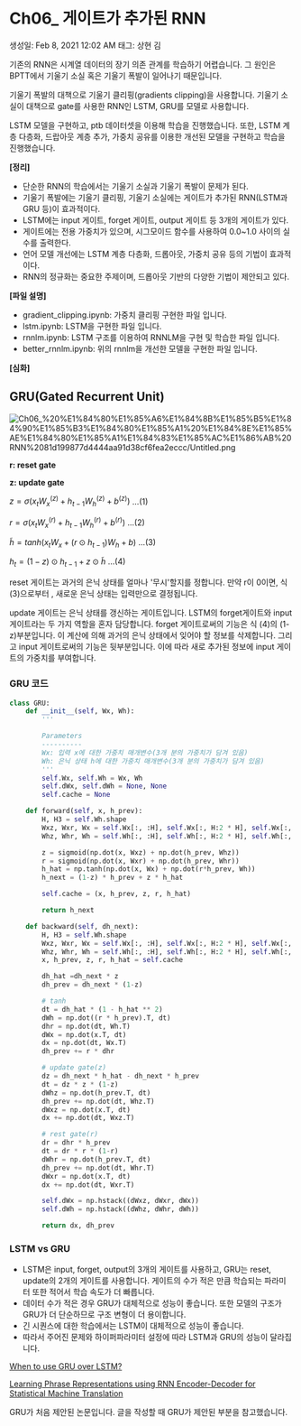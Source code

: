 # Ch06_ 게이트가 추가된 RNN

생성일: Feb 8, 2021 12:02 AM
태그: 상현 김

기존의 RNN은 시계열 데이터의 장기 의존 관계를 학습하기 어렵습니다. 그 원인은 BPTT에서 기울기 소실 혹은 기울기 폭발이 일어나기 때문입니다.

기울기 폭발의 대책으로 기울기 클리핑(gradients clipping)을 사용합니다. 기울기 소실이 대책으로 gate를 사용한 RNN인 LSTM, GRU를 모델로 사용합니다.

LSTM 모델을 구현하고, ptb 데이터셋을 이용해 학습을 진행했습니다. 또한, LSTM 계층 다층화, 드랍아웃 계층 추가, 가중치 공유를 이용한 개선된 모델을 구현하고 학습을 진행했습니다.

**[정리]**

- 단순한 RNN의 학습에서는 기울기 소실과 기울기 폭발이 문제가 된다.
- 기울기 폭발에는 기울기 클리핑, 기울기 소실에는 게이트가 추가된 RNN(LSTM과 GRU 등)이 효과적이다.
- LSTM에는 input 게이트, forget 게이트, output 게이트 등 3개의 게이트가 있다.
- 게이트에는 전용 가중치가 있으며, 시그모이드 함수를 사용하여 0.0~1.0 사이의 실수를 출력한다.
- 언어 모델 개선에는 LSTM 계층 다층화, 드롭아웃, 가중치 공유 등의 기법이 효과적이다.
- RNN의 정규화는 중요한 주제이며, 드롭아웃 기반의 다양한 기법이 제안되고 있다.

**[파일 설명]**

- gradient_clipping.ipynb: 가중치 클리핑 구현한 파일 입니다.
- lstm.ipynb: LSTM을 구현한 파일 입니다.
- rnnlm.ipynb: LSTM 구조를 이용하여 RNNLM을 구현 및 학습한 파일 입니다.
- better_rnnlm.ipynb: 위의 rnnlm을 개선한 모델을 구현한 파일 입니다.

**[심화]**

## GRU(Gated Recurrent Unit)

![Ch06_%20%E1%84%80%E1%85%A6%E1%84%8B%E1%85%B5%E1%84%90%E1%85%B3%E1%84%80%E1%85%A1%20%E1%84%8E%E1%85%AE%E1%84%80%E1%85%A1%E1%84%83%E1%85%AC%E1%86%AB%20RNN%2081d199877d4444aa91d38cf6fea2eccc/Untitled.png](Ch06_%20%E1%84%80%E1%85%A6%E1%84%8B%E1%85%B5%E1%84%90%E1%85%B3%E1%84%80%E1%85%A1%20%E1%84%8E%E1%85%AE%E1%84%80%E1%85%A1%E1%84%83%E1%85%AC%E1%86%AB%20RNN%2081d199877d4444aa91d38cf6fea2eccc/Untitled.png)

**r: reset gate**

**z: update gate**

$z = \sigma(x_tW_x^{(z)} + h_{t-1}W_{h}^{(z)}+b^{(z)})$ ...(1)

$r = \sigma(x_tW_x^{(r)} + h_{t-1}W_{h}^{(r)}+b^{(r)})$ ...(2)

$\tilde{h} = tanh(x_{t}W_{x} + (r\odot h_{t-1})W_{h} + b)$ ...(3)

$h_{t} = (1-z)\odot h_{t-1} + z\odot \tilde{h}$ ...(4)

reset 게이트는 과거의 은닉 상태를 얼마나 '무시'할지를 정합니다. 만약 r이 0이면, 식 (3)으로부터 , 새로운 은닉 상태는 입력만으로 결정됩니다.

update 게이트는 은닉 상태를 갱신하는 게이트입니다. LSTM의 forget게이트와 input게이트라는 두 가지 역할을 혼자 담당합니다. forget 게이트로써의 기능은 식 (4)의 (1-z)부분입니다. 이 계산에 의해 과거의 은닉 상태에서 잊어야 할 정보를 삭제합니다. 그리고 input 게이트로써의 기능은 뒷부분입니다. 이에 따라 새로 추가된 정보에 input 게이트의 가중치를 부여합니다.

### GRU 코드

```python
class GRU:
    def __init__(self, Wx, Wh):
        '''

        Parameters
        ----------
        Wx: 입력 x에 대한 가중치 매개변수(3개 분의 가중치가 담겨 있음)
        Wh: 은닉 상태 h에 대한 가중치 매개변수(3개 분의 가중치가 담겨 있음)
        '''
        self.Wx, self.Wh = Wx, Wh
        self.dWx, self.dWh = None, None
        self.cache = None

    def forward(self, x, h_prev):
        H, H3 = self.Wh.shape
        Wxz, Wxr, Wx = self.Wx[:, :H], self.Wx[:, H:2 * H], self.Wx[:, 2 * H:]
        Whz, Whr, Wh = self.Wh[:, :H], self.Wh[:, H:2 * H], self.Wh[:, 2 * H:]

        z = sigmoid(np.dot(x, Wxz) + np.dot(h_prev, Whz))
        r = sigmoid(np.dot(x, Wxr) + np.dot(h_prev, Whr))
        h_hat = np.tanh(np.dot(x, Wx) + np.dot(r*h_prev, Wh))
        h_next = (1-z) * h_prev + z * h_hat

        self.cache = (x, h_prev, z, r, h_hat)

        return h_next

    def backward(self, dh_next):
        H, H3 = self.Wh.shape
        Wxz, Wxr, Wx = self.Wx[:, :H], self.Wx[:, H:2 * H], self.Wx[:, 2 * H:]
        Whz, Whr, Wh = self.Wh[:, :H], self.Wh[:, H:2 * H], self.Wh[:, 2 * H:]
        x, h_prev, z, r, h_hat = self.cache

        dh_hat =dh_next * z
        dh_prev = dh_next * (1-z)

        # tanh
        dt = dh_hat * (1 - h_hat ** 2)
        dWh = np.dot((r * h_prev).T, dt)
        dhr = np.dot(dt, Wh.T)
        dWx = np.dot(x.T, dt)
        dx = np.dot(dt, Wx.T)
        dh_prev += r * dhr

        # update gate(z)
        dz = dh_next * h_hat - dh_next * h_prev
        dt = dz * z * (1-z)
        dWhz = np.dot(h_prev.T, dt)
        dh_prev += np.dot(dt, Whz.T)
        dWxz = np.dot(x.T, dt)
        dx += np.dot(dt, Wxz.T)

        # rest gate(r)
        dr = dhr * h_prev
        dt = dr * r * (1-r)
        dWhr = np.dot(h_prev.T, dt)
        dh_prev += np.dot(dt, Whr.T)
        dWxr = np.dot(x.T, dt)
        dx += np.dot(dt, Wxr.T)

        self.dWx = np.hstack((dWxz, dWxr, dWx))
        self.dWh = np.hstack((dWhz, dWhr, dWh))

        return dx, dh_prev
```

### LSTM vs GRU

- LSTM은 input, forget, output의 3개의 게이트를 사용하고, GRU는 reset, update의 2개의 게이트를 사용합니다. 게이트의 수가 적은 만큼 학습되는 파라미터 또한 적어서 학습 속도가 더 빠릅니다.
- 데이터 수가 적은 경우 GRU가 대체적으로 성능이 좋습니다. 또한 모델의 구조가 GRU가 더 단순하므로 구조 변형이 더 용이합니다.
- 긴 시퀀스에 대한 학습에서는 LSTM이 대체적으로 성능이 좋습니다.
- 따라서 주어진 문제와 하이퍼파라미터 설정에 따라 LSTM과 GRU의 성능이 달라집니다.

[When to use GRU over LSTM?](https://datascience.stackexchange.com/questions/14581/when-to-use-gru-over-lstm)

[Learning Phrase Representations using RNN Encoder-Decoder for Statistical Machine Translation](https://arxiv.org/abs/1406.1078)

GRU가 처음 제안된 논문입니다. 글을 작성할 때 GRU가 제안된 부분을 참고했습니다.